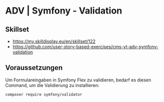 # ADV | Symfony - Validation
## Skillset
- https://my.skilldisplay.eu/en/skillset/122
- https://github.com/user-story-based-exercises/cms-vt-adv-symfony-validation

## Voraussetzungen
Um Formulareingaben in Symfony Flex zu validieren, bedarf es diesen Command, um die Validierung zu installieren:
```
composer require symfony/validator
```
